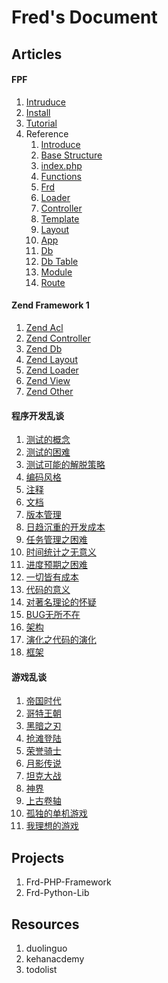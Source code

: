 # Fred's Document

## Articles

#### FPF

1. [Intruduce](./doc/frd-php-framework/intro)
2. [Install](./doc/frd-php-framework/install)
3. [Tutorial](./doc/frd-php-framework/tutorial)
4. Reference
    1. [Introduce](./doc/frd-php-framework/intro)
    2. [Base Structure](./doc/frd-php-framework/base_structure)
    3. [index.php](./doc/frd-php-framework/index.php)
    4. [Functions](./doc/frd-php-framework/functions)
    5. [Frd](./doc/frd-php-framework/frd)
    6. [Loader](./doc/frd-php-framework/loader)
    7. [Controller](./doc/frd-php-framework/controller)
    8. [Template](./doc/frd-php-framework/template)
    9. [Layout](./doc/frd-php-framework/layout)
    10. [App](./doc/frd-php-framework/app)
    11. [Db](./doc/frd-php-framework/db)
    12. [Db Table](./doc/frd-php-framework/db_table)
    13. [Module](./doc/frd-php-framework/module)
    14. [Route](./doc/frd-php-framework/route)

####  Zend Framework 1

1. [Zend Acl](./doc/zend-framework1/zend_acl)
2. [Zend Controller](./doc/zend-framework1/zend_controller)
3. [Zend Db](./doc/zend-framework1/zend_db)
4. [Zend Layout](./doc/zend-framework1/zend_layout)
5. [Zend Loader](./doc/zend-framework1/zend_loader)
6. [Zend View](./doc/zend-framework1/zend_view)
7. [Zend Other](./doc/zend-framework1/zend_other)

####  程序开发乱谈

1. [测试的概念](./doc/程序开发乱谈/1.测试的概念)
2. [测试的困难](./doc/程序开发乱谈/2.测试的困难)
3. [测试可能的解脱策略](./doc/程序开发乱谈/3.测试可能的解脱策略)
4. [编码风格](./doc/程序开发乱谈/4.编码风格)
5. [注释](./doc/程序开发乱谈/5.注释)
6. [文档](./doc/程序开发乱谈/6.文档)
7. [版本管理](./doc/程序开发乱谈/7.版本管理)
8. [日趋沉重的开发成本](./doc/程序开发乱谈/8.日趋沉重的开发成本)
9. [任务管理之困难](./doc/程序开发乱谈/9.任务管理之困难)
10. [时间统计之无意义](./doc/程序开发乱谈/10.时间统计之无意义)
11. [进度预期之困难](./doc/程序开发乱谈/11.进度预期之困难)
12. [一切皆有成本](./doc/程序开发乱谈/12.一切皆有成本)
13. [代码的意义](./doc/程序开发乱谈/13.代码的意义)
14. [对著名理论的怀疑](./doc/程序开发乱谈/14.对著名理论的怀疑)
15. [BUG无所不在](./doc/程序开发乱谈/15.BUG无所不在)
16. [架构](./doc/程序开发乱谈/16.架构)
17. [演化之代码的演化](./doc/程序开发乱谈/17.演化之代码的演化)
18. [框架](./doc/程序开发乱谈/18.框架)

#### 游戏乱谈

1. [帝国时代](./doc/游戏乱谈/帝国时代)
2. [哥特王朝](./doc/游戏乱谈/哥特王朝)
3. [黑暗之刃](./doc/游戏乱谈/黑暗之刃)
4. [抢滩登陆](./doc/游戏乱谈/抢滩登陆)
5. [荣誉骑士](./doc/游戏乱谈/荣誉骑士)
6. [月影传说](./doc/游戏乱谈/月影传说)
7. [坦克大战](./doc/游戏乱谈/坦克大战)
8. [神界](./doc/游戏乱谈/神界)
9. [上古卷轴](./doc/游戏乱谈/上古卷轴)
10. [孤独的单机游戏](./doc/游戏乱谈/孤独的单机游戏)
11. [我理想的游戏](./doc/游戏乱谈/我理想的游戏)


## Projects
1. Frd-PHP-Framework
1. Frd-Python-Lib

## Resources
1. duolinguo 
2. kehanacdemy
3. todolist

